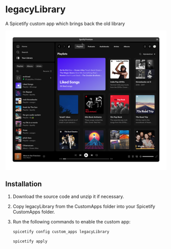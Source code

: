 # legacyLibrary
A Spicetify custom app which brings back the old library

![Preview](preview.png)

## Installation
1. Download the source code and unzip it if necessary.
2. Copy legacyLibrary from the CustomApps folder into your Spicetify CustomApps folder.
3. Run the following commands to enable the custom app:

    ```
    spicetify config custom_apps legacyLibrary
    ```
    ```
    spicetify apply
    ```
